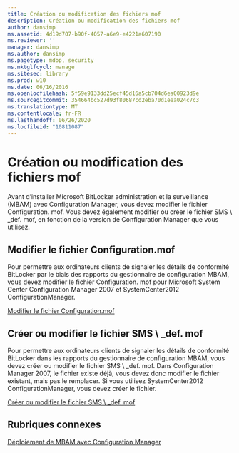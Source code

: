 ```yaml
---
title: Création ou modification des fichiers mof
description: Création ou modification des fichiers mof
author: dansimp
ms.assetid: 4d19d707-b90f-4057-a6e9-e4221a607190
ms.reviewer: ''
manager: dansimp
ms.author: dansimp
ms.pagetype: mdop, security
ms.mktglfcycl: manage
ms.sitesec: library
ms.prod: w10
ms.date: 06/16/2016
ms.openlocfilehash: 5f59e9133dd25ecf45d16a5cb704d6ea00923d9e
ms.sourcegitcommit: 354664bc527d93f80687cd2eba70d1eea024c7c3
ms.translationtype: MT
ms.contentlocale: fr-FR
ms.lasthandoff: 06/26/2020
ms.locfileid: "10811087"
---
```

# Création ou modification des fichiers mof


Avant d’installer Microsoft BitLocker administration et la surveillance (MBAM) avec Configuration Manager, vous devez modifier le fichier Configuration. mof. Vous devez également modifier ou créer le fichier SMS \ _def. mof, en fonction de la version de Configuration Manager que vous utilisez.

## Modifier le fichier Configuration.mof


Pour permettre aux ordinateurs clients de signaler les détails de conformité BitLocker par le biais des rapports du gestionnaire de configuration MBAM, vous devez modifier le fichier Configuration. mof pour Microsoft System Center Configuration Manager 2007 et SystemCenter2012 ConfigurationManager.

[Modifier le fichier Configuration.mof](edit-the-configurationmof-file.md)

## <a href="" id="create-or-edit-the-sms-def-mof-file"></a>Créer ou modifier le fichier SMS \ _def. mof


Pour permettre aux ordinateurs clients de signaler les détails de conformité BitLocker dans les rapports du gestionnaire de configuration MBAM, vous devez créer ou modifier le fichier SMS \ _def. mof. Dans Configuration Manager 2007, le fichier existe déjà, vous devez donc modifier le fichier existant, mais pas le remplacer. Si vous utilisez SystemCenter2012 ConfigurationManager, vous devez créer le fichier.

[Créer ou modifier le fichier SMS \ _def. mof](create-or-edit-the-sms-defmof-file.md)

## Rubriques connexes


[Déploiement de MBAM avec Configuration Manager](deploying-mbam-with-configuration-manager-mbam2.md)

 

 





